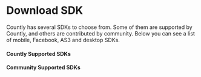 
# Download SDK

Countly has several SDKs to choose from. Some of them are supported by Countly, and others are contributed by community.
Below you can see a list of mobile, Facebook, AS3 and desktop SDKs. 

#### Countly Supported SDKs 


#### Community Supported SDKs
